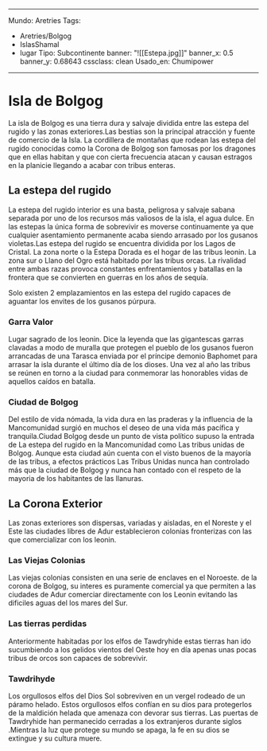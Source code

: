 
---
Mundo: Aretries
Tags:
 - Aretries/Bolgog
 - IslasShamal
 - lugar
Tipo: Subcontinente
banner: "![[Estepa.jpg]]"
banner_x: 0.5
banner_y: 0.68643
cssclass: clean
Usado_en: Chumipower
---
# Isla de Bolgog
La isla de Bolgog es una tierra dura y salvaje dividida entre las estepa del rugido y las zonas exteriores.Las bestias son la principal atracción y fuente de comercio de la Isla. La cordillera de montañas que rodean las estepa del rugido conocidas como la Corona de Bolgog son famosas por los dragones que en ellas habitan y que con cierta frecuencia atacan y causan estragos en la planicie llegando a acabar con tribus enteras.

## La estepa del rugido

La estepa del rugido interior es una basta, peligrosa y salvaje sabana separada por uno de los recursos más valiosos de la isla, el agua dulce. En las estepas la única forma de sobrevivir es moverse continuamente ya que cualquier asentamiento permanente acaba siendo arrasado por los gusanos violetas.Las estepa del rugido se encuentra dividida por los Lagos de Cristal. La zona norte o la Estepa Dorada es el hogar de las tribus leonin. La zona sur o Llano del Ogro está habitado por las tribus orcas. La rivalidad entre ambas razas provoca constantes enfrentamientos y batallas en la frontera que se convierten en guerras en los años de sequía.

Solo existen 2 emplazamientos en las estepa del rugido capaces de aguantar los envites de los gusanos púrpura.

### Garra Valor

Lugar sagrado de los leonin. Dice la leyenda que las gigantescas garras clavadas a modo de muralla que protegen el pueblo de los gusanos fueron arrancadas de una Tarasca enviada por el príncipe demonio Baphomet para arrasar la isla durante el último día de los dioses. Una vez al año las tribus se reúnen en torno a la ciudad para conmemorar las honorables vidas de aquellos caídos en batalla.

### Ciudad de Bolgog

Del estilo de vida nómada, la vida dura en las praderas y la influencia de la Mancomunidad surgió en muchos el deseo de una vida más pacífica y tranquila.Ciudad Bolgog desde un punto de vista político supuso la entrada de La estepa del rugido en la Mancomunidad como Las tribus unidas de Bolgog. Aunque esta ciudad aún cuenta con el visto buenos de la mayoría de las tribus, a efectos prácticos Las Tribus Unidas nunca han controlado más que la ciudad de Bolgog y nunca han contado con el respeto de la mayoria de los habitantes de las llanuras.

## La Corona Exterior

Las zonas exteriores son dispersas, variadas y aisladas, en el Noreste y el Este las ciudades libres de Adur establecieron colonias fronterizas con las que comercializar con los leonin.

### Las Viejas Colonias

Las viejas colonias consisten en una serie de enclaves en el Noroeste. de la corona de Bolgog, su interes es puramente comercial ya que permiten a las ciudades de Adur comerciar directamente con los Leonin evitando las dificiles aguas del los mares del Sur.

### Las tierras perdidas

Anteriormente habitadas por los elfos de Tawdryhide estas tierras han ido sucumbiendo a los gelidos vientos del Oeste hoy en día apenas unas pocas tribus de orcos son capaces de sobrevivir.

### Tawdrihyde

Los orgullosos elfos del Dios Sol sobreviven en un vergel rodeado de un páramo helado. Estos orgullosos elfos confían en su dios para protegerlos de la maldición helada que amenaza con devorar sus tierras. Las puertas de Tawdryhide han permanecido cerradas a los extranjeros durante siglos .Mientras la luz que protege su mundo se apaga, la fe en su dios se extingue y su cultura muere.